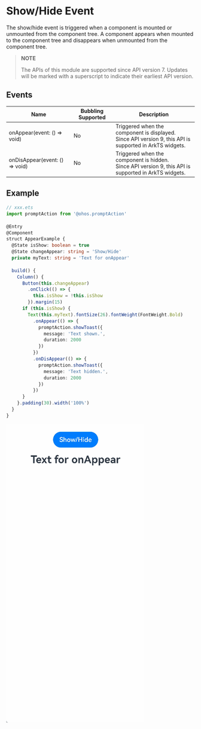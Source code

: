 # Show/Hide Event

The show/hide event is triggered when a component is mounted or unmounted from the component tree. A component appears when mounted to the component tree and disappears when unmounted from the component tree.

> **NOTE**
>
> The APIs of this module are supported since API version 7. Updates will be marked with a superscript to indicate their earliest API version.


## Events

| Name                                            | Bubbling Supported| Description                                                    |
| ------------------------------------------------ | -------- | ------------------------------------------------------------ |
| onAppear(event: () =&gt; void)    | No      | Triggered when the component is displayed.<br>Since API version 9, this API is supported in ArkTS widgets.|
| onDisAppear(event: () =&gt; void) | No      | Triggered when the component is hidden.<br>Since API version 9, this API is supported in ArkTS widgets.|


## Example

```ts
// xxx.ets
import promptAction from '@ohos.promptAction'

@Entry
@Component
struct AppearExample {
  @State isShow: boolean = true
  @State changeAppear: string = 'Show/Hide'
  private myText: string = 'Text for onAppear'

  build() {
    Column() {
      Button(this.changeAppear)
        .onClick(() => {
          this.isShow = !this.isShow
        }).margin(15)
      if (this.isShow) {
        Text(this.myText).fontSize(26).fontWeight(FontWeight.Bold)
          .onAppear(() => {
            promptAction.showToast({
              message: 'Text shown.',
              duration: 2000
            })
          })
          .onDisAppear(() => {
            promptAction.showToast({
              message: 'Text hidden.',
              duration: 2000
            })
          })
      }
    }.padding(30).width('100%')
  }
}
```

![en-us_image_0000001219864151](figures/en-us_image_0000001219864151.gif)
